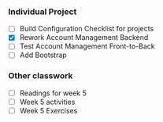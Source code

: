 ### Individual Project
 - [ ] Build Configuration Checklist for projects
 - [X] Rework Account Management Backend
 - [ ] Test Account Management Front-to-Back
 - [ ] Add Bootstrap

 ### Other classwork
 - [ ] Readings for week 5
 - [ ] Week 5 activities
 - [ ] Week 5 Exercises
